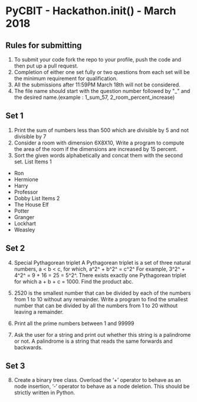 # PyCBIT - Hackathon.init() - March 2018

## Rules for submitting
1. To submit your code fork the repo to your profile, push the code and then put up a pull request.
2. Completion of either one set fully or two questions from each set will be the minimum requirement for qualification.
3. All the submissions after 11:59PM March 18th will not be considered.
4. The file name should start with the question number followed by "_" and the desired name.(example : 1_sum_57, 2_room_percent_increase) 

## Set 1
1. Print the sum of numbers less than 500 which are divisible by 5 and not divisible by 7
2. Consider a room with dimension  6X8X10, Write a program to compute the area of the room if the dimensions are increased by 15 percent.
3. Sort the given words alphabetically and concat them with the second set.
List Items 1
* Ron 
* Hermione
* Harry
* Professor
* Dobby
List Items 2
* The House Elf
* Potter
* Granger
* Lockhart
* Weasley


## Set 2

4. Special Pythagorean triplet
A Pythagorean triplet is a set of three natural numbers, a < b < c, for which,
a^2^ + b^2^ = c^2^
For example, 3^2^ + 4^2^ = 9 + 16 = 25 = 5^2^.
There exists exactly one Pythagorean triplet for which a + b + c = 1000.
Find the product abc.

5. 2520 is the smallest number that can be divided by each of the numbers from 1 to 10 without any remainder. Write a program to find the smallest number that can be divided by all the numbers from 1 to 20 without leaving a remainder.

6. Print all the prime numbers between 1 and 99999

7. Ask the user for a string and print out whether this string is a palindrome or not.
A palindrome is a string that reads the same forwards and backwards.

## Set 3

8. Create a binary tree class. Overload the ‘+’ operator to behave as an node insertion, ‘-‘ operator to behave as a node deletion. This should be strictly written in Python. 
